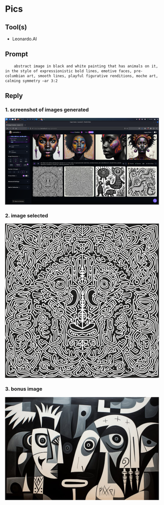 # Pics
## Tool(s)
* Leonardo.AI
## Prompt
```plaintext
    abstract image in black and white painting that has animals on it, in the style of expressionistic bold lines, emotive faces, pre-columbian art, smooth lines, playful figurative renditions, moche art, calming symmetry –ar 3:2
```
## Reply
### 1. screenshot of images generated
![img0](./Screenshot_2025-02-12_14_43_12.png)<br/>
### 2. image selected
![img0](./Flux_Dev_the_black_and_white_painting_has_animals_on_it_in_the_3.jpeg)<br/>
### 3. bonus image
![img0](./Abstract-African-Faces-1024x683.jpg)<br/>
